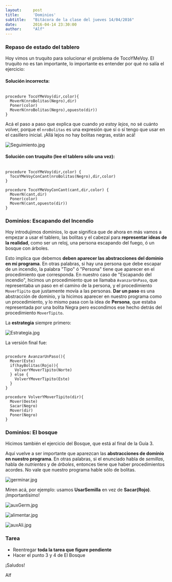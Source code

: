 ```yaml
---
layout:     post
title:      'Dominios'
subtitle:   "Bitácora de la clase del jueves 14/04/2016"
date:       2016-04-14 23:30:00
author:     "Alf"
---
```


### Repaso de estado del tablero

Hoy vimos un truquito para solucionar el problema de TocoYMeVoy. El truquito no es tan importante, lo importante es entender por qué no salía el ejercicio:

#### Solución incorrecta:

```gbs

procedure TocoYMeVoy(dir,color){
  MoverN(nroBolitas(Negro),dir)
  Poner(color)
  MoverN(nroBolitas(Negro),opuesto(dir))
}

```

Acá el paso a paso que explica que cuando _ya estoy lejos_, no sé cuánto volver, porque el `nroBolitas` es una expresión que sí o sí tengo que usar en el casillero inicial. ¡Allá lejos no hay bolitas negras, están acá!

![Seguimiento.jpg](/img/2016-04-14/Seguimiento.jpg)

#### Solución con truquito (lee el tablero sólo una vez):

```gbs

procedure TocoYMeVoy(dir,color) {
  TocoYMeVoyConCant(nroBolitas(Negro),dir,color)
}

procedure TocoYMeVoyConCant(cant,dir,color) {
  MoverN(cant,dir)
  Poner(color)
  MoverN(cant,opuesto(dir))
}

```

### Dominios: Escapando del Incendio

Hoy introdujimos dominios, lo que significa que de ahora en más vamos a empezar a usar el tablero, las bolitas y el cabezal para **representar ideas de la realidad**, como ser un reloj, una persona escapando del fuego, ó un bosque con árboles.

Esto implica que debemos **deben aparecer las abstracciones del dominio en mi programa**. En otras palabras, si hay una persona que debe escapar de un incendio, la palabra "Tipo" ó "Persona" tiene que aparecer en el procedimiento que corresponda. En nuestro caso de "Escapando del incendio", hicimos un procedimiento que se llamaba `AvanzarUnPaso`, que representaba un paso en el camino de la persona, y el procedimiento `MoverTipito` que justamente movía a las personas. **Dar un paso** es una abstracción de dominio, y la hicimos aparecer en nuestro programa como un procedimiento, y lo mismo pasa con la idea de **Persona**, que estaba representada por una bolita Negra pero escondimos ese hecho detrás del procedimiento `MoverTipito`.

La **estrategia** siempre primero:

![Estrategia.jpg](/img/2016-04-14/Estrategia.jpg)

La versión final fue:

```gbs

procedure AvanzarUnPaso(){
  Mover(Este)
  if(hayBolitas(Rojo)){
    VolverYMoverTipito(Norte)
  } else {
    VolverYMoverTipito(Este)
  }
}

procedure VolverYMoverTipito(dir){
  Mover(Oeste)
  Sacar(Negro)
  Mover(dir)
  Poner(Negro)
}

```

### Dominios: El bosque

Hicimos también el ejercicio del Bosque, que está al final de la Guía 3.

Aquí vuelve a ser importante que aparezcan las **abstracciones de dominio en nuestro programa**. En otras palabras, si el enunciado habla de _semillas_, habla de _nutrientes_ y de _árboles_, entonces tiene que haber procedimientos acordes. No vale que nuestro programa hable sólo de bolitas.

![germinar.jpg](/img/2016-04-14/germinar.jpg)

Miren acá, por ejemplo: usamos **UsarSemilla** en vez de **Sacar(Rojo)**. ¡Importantísimo!

![auxGerm.jpg](/img/2016-04-14/auxGerm.jpg)

![alimentar.jpg](/img/2016-04-14/alimentar.jpg)

![auxAli.jpg](/img/2016-04-14/auxAli.jpg)

### Tarea
- Reentregar **toda la tarea que figure pendiente**
- Hacer el punto 3 y 4 de El Bosque

¡Saludos!

Alf
